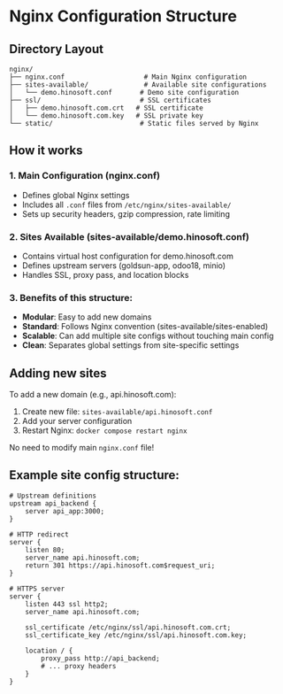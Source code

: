 # Nginx Configuration Structure

## Directory Layout
```
nginx/
├── nginx.conf                    # Main Nginx configuration
├── sites-available/              # Available site configurations
│   └── demo.hinosoft.conf       # Demo site configuration
├── ssl/                         # SSL certificates
│   ├── demo.hinosoft.com.crt   # SSL certificate
│   └── demo.hinosoft.com.key   # SSL private key
└── static/                      # Static files served by Nginx
```

## How it works

### 1. Main Configuration (nginx.conf)
- Defines global Nginx settings
- Includes all `.conf` files from `/etc/nginx/sites-available/`
- Sets up security headers, gzip compression, rate limiting

### 2. Sites Available (sites-available/demo.hinosoft.conf)
- Contains virtual host configuration for demo.hinosoft.com
- Defines upstream servers (goldsun-app, odoo18, minio)
- Handles SSL, proxy pass, and location blocks

### 3. Benefits of this structure:
- **Modular**: Easy to add new domains
- **Standard**: Follows Nginx convention (sites-available/sites-enabled)
- **Scalable**: Can add multiple site configs without touching main config
- **Clean**: Separates global settings from site-specific settings

## Adding new sites

To add a new domain (e.g., api.hinosoft.com):

1. Create new file: `sites-available/api.hinosoft.conf`
2. Add your server configuration
3. Restart Nginx: `docker compose restart nginx`

No need to modify main `nginx.conf` file!

## Example site config structure:
```nginx
# Upstream definitions
upstream api_backend {
    server api_app:3000;
}

# HTTP redirect
server {
    listen 80;
    server_name api.hinosoft.com;
    return 301 https://api.hinosoft.com$request_uri;
}

# HTTPS server
server {
    listen 443 ssl http2;
    server_name api.hinosoft.com;
    
    ssl_certificate /etc/nginx/ssl/api.hinosoft.com.crt;
    ssl_certificate_key /etc/nginx/ssl/api.hinosoft.com.key;
    
    location / {
        proxy_pass http://api_backend;
        # ... proxy headers
    }
}
```
